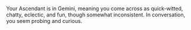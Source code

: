 Your Ascendant is in Gemini, meaning you come across as quick-witted, chatty, eclectic, and fun, though somewhat inconsistent. 
In conversation, you seem probing and curious.